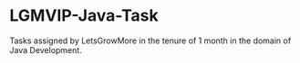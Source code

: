 # LGMVIP-Java-Task
Tasks assigned by LetsGrowMore in the tenure of 1 month in the domain of Java Development. 
